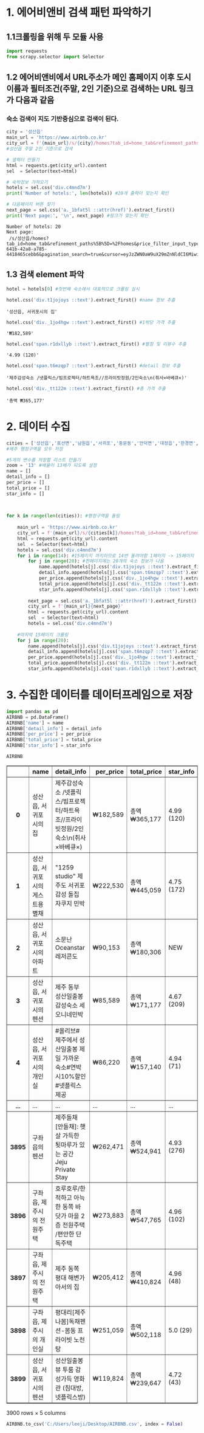 # 1. 에어비앤비 검색 패턴 파악하기

## 1.1크롤링을 위해 두 모듈 사용


```python
import requests
from scrapy.selector import Selector
```

## 1.2 에어비앤비에서 URL주소가 메인 홈페이지 이후 도시 이름과 필터조건(주말, 2인 기준)으로 검색하는 URL 링크가 다음과 같음 
###  숙소 검색이 지도 기반중심으로 검색이 된다.


```python
city = '성산읍'
main_url = 'https://www.airbnb.co.kr'
city_url = f'{main_url}/s/{city}/homes?tab_id=home_tab&refinement_paths%5B%5D=%2Fhomes&price_filter_input_type=0&price_filter_num_nights=5&date_picker_type=flexible_dates&flexible_trip_lengths%5B%5D=weekend_trip&adults=2&source=structured_search_input_header&search_type=filter_change'
#성산읍 주말 2인 기준으로 검색

# 셀렉터 만들기
html = requests.get(city_url).content
sel  = Selector(text=html)

# 숙박정보 가져오기
hotels = sel.css('div.c4mnd7m')
print('Number of hotels:', len(hotels)) #20개 출력이 맞는지 확인

# 다음페이지 버튼 찾기
next_page = sel.css('a._1bfat5l ::attr(href)').extract_first()
print('Next page:', '\n', next_page) #링크가 맞는지 확인
```

    Number of hotels: 20
    Next page: 
     /s/성산읍/homes?tab_id=home_tab&refinement_paths%5B%5D=%2Fhomes&price_filter_input_type=0&price_filter_num_nights=2&date_picker_type=flexible_dates&flexible_trip_lengths%5B%5D=weekend_trip&adults=2&source=structured_search_input_header&search_type=filter_change&query=%EC%84%B1%EC%82%B0%EC%9D%8D%2C%20%EC%84%9C%EA%B7%80%ED%8F%AC%EC%8B%9C%2C%20%EC%A0%9C%EC%A3%BC%ED%8A%B9%EB%B3%84%EC%9E%90%EC%B9%98%EB%8F%84%2C%20%EB%8C%80%ED%95%9C%EB%AF%BC%EA%B5%AD&place_id=ChIJ72mL20ISDTURZADSM6lufuY&federated_search_session_id=80299783-641b-42a8-a785-4418465cebb6&pagination_search=true&cursor=eyJzZWN0aW9uX29mZnNldCI6MiwiaXRlbXNfb2Zmc2V0IjoyMCwidmVyc2lvbiI6MX0%3D
    

## 1.3 검색 element 파악


```python
hotel = hotels[0] #첫번째 숙소에서 대표적으로 크롤링 실시
```


```python
hotel.css('div.t1jojoys ::text').extract_first() #name 정보 추출
```




    '성산읍, 서귀포시의 집'




```python
hotel.css('div._1jo4hgw ::text').extract_first() #1박당 가격 추출
```




    '₩182,589'




```python
hotel.css('span.r1dxllyb ::text').extract_first() #별점 및 리뷰수 추출
```




    '4.99 (120)'




```python
hotel.css('span.t6mzqp7 ::text').extract_first() #detail 정보 추출
```




    '제주감성숙소 /넷플릭스/빔프로젝터/하트욕조//프라이빗정원/2인숙소\n(취사×바베큐×)'




```python
hotel.css('div._tt122m ::text').extract_first() #총 가격 추출
```




    '총액 ₩365,177'



# 2. 데이터 수집


```python
cities = ['성산읍','표선면','남원읍','서귀포','중문동','안덕면','대정읍','한경면','한림읍','애월읍','제주시','조천읍','구좌읍']
#제주 행정구역을 모두 저장

#5개의 변수를 저장할 리스트 만들기
zoom = '13' #배율이 13배가 되도록 설정
name = []
detail_info = []
per_price = []
total_price = []
star_info = []
    
    

for k in range(len(cities)): #행정구역을 돌림
    
    main_url = 'https://www.airbnb.co.kr'
    city_url = f'{main_url}/s/{cities[k]}/homes?tab_id=home_tab&refinement_paths%5B%5D=%2Fhomes&price_filter_input_type=0&price_filter_num_nights=5&date_picker_type=flexible_dates&flexible_trip_lengths%5B%5D=weekend_trip&adults=2&zoom={zoom}&source=structured_search_input_header&search_type=filter_change'
    html = requests.get(city_url).content
    sel  = Selector(text=html)
    hotels = sel.css('div.c4mnd7m')
    for i in range(14): #15페이지 까지이므로 14번 돌려야함 1페이지 -> 15페이지
        for j in range(20): #한페이지에는 20개의 숙소 정보가 나옴
            name.append(hotels[j].css('div.t1jojoys ::text').extract_first()) #name 저장
            detail_info.append(hotels[j].css('span.t6mzqp7 ::text').extract_first()) #detail_info 저장
            per_price.append(hotels[j].css('div._1jo4hgw ::text').extract_first()) #per_price 저장
            total_price.append(hotels[j].css('div._tt122m ::text').extract_first()) #total_price 저장
            star_info.append(hotels[j].css('span.r1dxllyb ::text').extract_first()) #star_info 저장
        
        next_page = sel.css('a._1bfat5l ::attr(href)').extract_first()
        city_url = f'{main_url}{next_page}'
        html = requests.get(city_url).content
        sel  = Selector(text=html)
        hotels = sel.css('div.c4mnd7m')
    
    #마지막 15페이지 크롤링
    for j in range(20):
        name.append(hotels[j].css('div.t1jojoys ::text').extract_first())
        detail_info.append(hotels[j].css('span.t6mzqp7 ::text').extract_first())
        per_price.append(hotels[j].css('div._1jo4hgw ::text').extract_first())
        total_price.append(hotels[j].css('div._tt122m ::text').extract_first())
        star_info.append(hotels[j].css('span.r1dxllyb ::text').extract_first())

```

# 3. 수집한 데이터를 데이터프레임으로 저장


```python
import pandas as pd
AIRBNB = pd.DataFrame()
AIRBNB['name'] = name
AIRBNB['detail_info'] = detail_info
AIRBNB['per_price'] = per_price
AIRBNB['total_price'] = total_price
AIRBNB['star_info'] = star_info

AIRBNB
```




<div>
<style scoped>
    .dataframe tbody tr th:only-of-type {
        vertical-align: middle;
    }

    .dataframe tbody tr th {
        vertical-align: top;
    }

    .dataframe thead th {
        text-align: right;
    }
</style>
<table border="1" class="dataframe">
  <thead>
    <tr style="text-align: right;">
      <th></th>
      <th>name</th>
      <th>detail_info</th>
      <th>per_price</th>
      <th>total_price</th>
      <th>star_info</th>
    </tr>
  </thead>
  <tbody>
    <tr>
      <th>0</th>
      <td>성산읍, 서귀포시의 집</td>
      <td>제주감성숙소 /넷플릭스/빔프로젝터/하트욕조//프라이빗정원/2인숙소\n(취사×바베큐×)</td>
      <td>₩182,589</td>
      <td>총액 ₩365,177</td>
      <td>4.99 (120)</td>
    </tr>
    <tr>
      <th>1</th>
      <td>성산읍, 서귀포시의 게스트용 별채</td>
      <td>"1259 studio" 제주도 서귀포 감성 돌집 자쿠지 민박</td>
      <td>₩222,530</td>
      <td>총액 ₩445,059</td>
      <td>4.75 (172)</td>
    </tr>
    <tr>
      <th>2</th>
      <td>성산읍, 서귀포시의 아파트</td>
      <td>소문난  Oceanstar레저콘도</td>
      <td>₩90,153</td>
      <td>총액 ₩180,306</td>
      <td>NEW</td>
    </tr>
    <tr>
      <th>3</th>
      <td>성산읍, 서귀포시의 펜션</td>
      <td>제주 동부 성산일출봉 감성숙소 세오니네민박</td>
      <td>₩85,589</td>
      <td>총액 ₩171,177</td>
      <td>4.67 (209)</td>
    </tr>
    <tr>
      <th>4</th>
      <td>성산읍, 서귀포시의 개인실</td>
      <td>#올리브# 제주에서 성산일출봉 제일 가까운 숙소#연박시10%할인#넷플릭스제공</td>
      <td>₩86,220</td>
      <td>총액 ₩157,140</td>
      <td>4.94 (71)</td>
    </tr>
    <tr>
      <th>...</th>
      <td>...</td>
      <td>...</td>
      <td>...</td>
      <td>...</td>
      <td>...</td>
    </tr>
    <tr>
      <th>3895</th>
      <td>구좌읍의 펜션</td>
      <td>제주돌채 [안돌채]: 햇살 가득한 툇마루가 있는 공간 Jeju Private Stay</td>
      <td>₩262,471</td>
      <td>총액 ₩524,941</td>
      <td>4.93 (276)</td>
    </tr>
    <tr>
      <th>3896</th>
      <td>구좌읍, 제주시의 전원주택</td>
      <td>호루호루/한적하고 아늑한 동쪽 바닷가 마을 2층 전원주택 /편안한 단독주택</td>
      <td>₩273,883</td>
      <td>총액 ₩547,765</td>
      <td>4.96 (102)</td>
    </tr>
    <tr>
      <th>3897</th>
      <td>구좌읍, 제주시의 전원주택</td>
      <td>제주 동쪽 평대 해변가 아서의 집</td>
      <td>₩205,412</td>
      <td>총액 ₩410,824</td>
      <td>4.96 (48)</td>
    </tr>
    <tr>
      <th>3898</th>
      <td>구좌읍, 제주시의 개인실</td>
      <td>평대리[제주나봄]독채펜션-봄동 프라이빗 노천탕</td>
      <td>₩251,059</td>
      <td>총액 ₩502,118</td>
      <td>5.0 (29)</td>
    </tr>
    <tr>
      <th>3899</th>
      <td>성산읍, 서귀포시의 펜션</td>
      <td>성산일출봉뷰 투룸 감성가득 영화관 (침대방,넷플릭스방)</td>
      <td>₩119,824</td>
      <td>총액 ₩239,647</td>
      <td>4.72 (43)</td>
    </tr>
  </tbody>
</table>
<p>3900 rows × 5 columns</p>
</div>




```python
AIRBNB.to_csv('C:/Users/leeji/Desktop/AIRBNB.csv', index = False)
```
